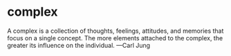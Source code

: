 # complex
A complex is a collection of thoughts, feelings, attitudes, and memories that focus on a single concept. The more elements attached to the complex, the greater its influence on the individual. —Carl Jung
